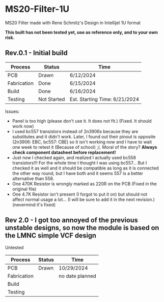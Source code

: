 # MS20-Filter-1U

 MS20 Filter made with Rene Schmitz's Design in Intellijel 1U format

**<Note> This built has not been tested yet, use as reference only, and to your own risk.**

## Rev.0.1 - Initial build

|Process|Status|Time|
|-------|------|----|
|PCB|Drawn|6/12/2024|
|Fabrication|Done|6/15/2024|
|Build|Done|6/16/2024|
|Testing|Not Started|Est. Starting Time: 6/21/2024|

Issues:
- Panel is too high (please don't use it. It does not fit.) (Fixed. It should work now)
- I used bc557 transistors instead of 2n3906s because they are substitutes and it didn't work. Later, I found out their pinout is opposite (2n3906: EBC, bc557: CBE) so it isn't working now and I have to wait one week to retest it (Because of school) ;(. Moral of the story?  **Always check component datasheet before replacement!**
- Just now I checked again, and realized I actually used bc558 transistors!!! For the whole time I thought I was using bc557... But I checked it as well and it should be compatible as long as it is connected the other way round, but I have both and it seems 557 is a better alternative than 558.
- One 470K Resistor is wrongly marked as 220R on the PCB (Fixed in the original file)
- One 4.7K Resistor isn't present (I forgot to put it on) but should not affect normal usage a lot... (I will be sure to add it in the next revision.) (nevermind it's fixed)


## Rev 2.0 - I got too annoyed of the previous unstable designs, so now the module is based on the LMNC simple VCF design

Untested

|Process|Status|Time|
|-------|------|----|
|PCB|Drawn|10/29/2024|
|Fabrication||no date planned|
|Build|||
|Testing|||